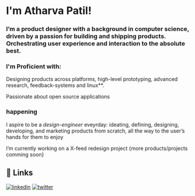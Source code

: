 # I'm Atharva Patil!
### I’m a product designer with a background in computer science, driven by a passion for building and shipping products. Orchestrating user experience and interaction to the absolute best.

### I'm Proficient with: 
Designing products across platforms, high-level prototyping, advanced research, feedback-systems and linux**.

Passionate about open source applications

### happening 

I aspire to be a _design-engineer_ eveyrday: ideating, defining, designing, developing, and marketing products from scratch, all the way to the user’s hands for them to enjoy

I’m currently working on a X-feed redesign project
{more products/projects comming soon}


## 🔗 Links
[![linkedin](https://img.shields.io/badge/linkedin-0A66C2?style=for-the-badge&logo=linkedin&logoColor=white)](https://www.linkedin.com/in/atharv-una-866b5b322/)
[![twitter](https://img.shields.io/badge/twitter-1DA1F2?style=for-the-badge&logo=twitter&logoColor=white)](https://x.com/atharvuna)
